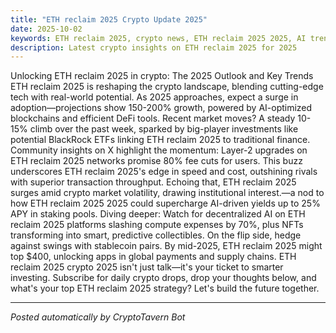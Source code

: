 ```yaml
---
title: "ETH reclaim 2025 Crypto Update 2025"
date: 2025-10-02
keywords: ETH reclaim 2025, crypto news, ETH reclaim 2025 2025, AI trends
description: Latest crypto insights on ETH reclaim 2025 for 2025
---
```

Unlocking ETH reclaim 2025 in crypto: The 2025 Outlook and Key Trends ETH reclaim 2025 is reshaping the crypto landscape, blending cutting-edge tech with real-world potential. As 2025 approaches, expect a surge in adoption—projections show 150-200% growth, powered by AI-optimized blockchains and efficient DeFi tools. Recent market moves? A steady 10-15% climb over the past week, sparked by big-player investments like potential BlackRock ETFs linking ETH reclaim 2025 to traditional finance. Community insights on X highlight the momentum: Layer-2 upgrades on ETH reclaim 2025 networks promise 80% fee cuts for users. This buzz underscores ETH reclaim 2025's edge in speed and cost, outshining rivals with superior transaction throughput. Echoing that, ETH reclaim 2025 surges amid crypto market volatility, drawing institutional interest.—a nod to how ETH reclaim 2025 2025 could supercharge AI-driven yields up to 25% APY in staking pools. Diving deeper: Watch for decentralized AI on ETH reclaim 2025 platforms slashing compute expenses by 70%, plus NFTs transforming into smart, predictive collectibles. On the flip side, hedge against swings with stablecoin pairs. By mid-2025, ETH reclaim 2025 might top $400, unlocking apps in global payments and supply chains. ETH reclaim 2025 crypto 2025 isn't just talk—it's your ticket to smarter investing. Subscribe for daily crypto drops, drop your thoughts below, and what's your top ETH reclaim 2025 strategy? Let's build the future together.

<ins class="adsense" data-ad-client="ca-pub-YOUR_ADSENSE_ID" data-ad-slot="YOUR_AD_SLOT" data-ad-format="auto"></ins>
<script>(adsbygoogle = window.adsbygoogle || []).push({});</script>

---
*Posted automatically by CryptoTavern Bot*
